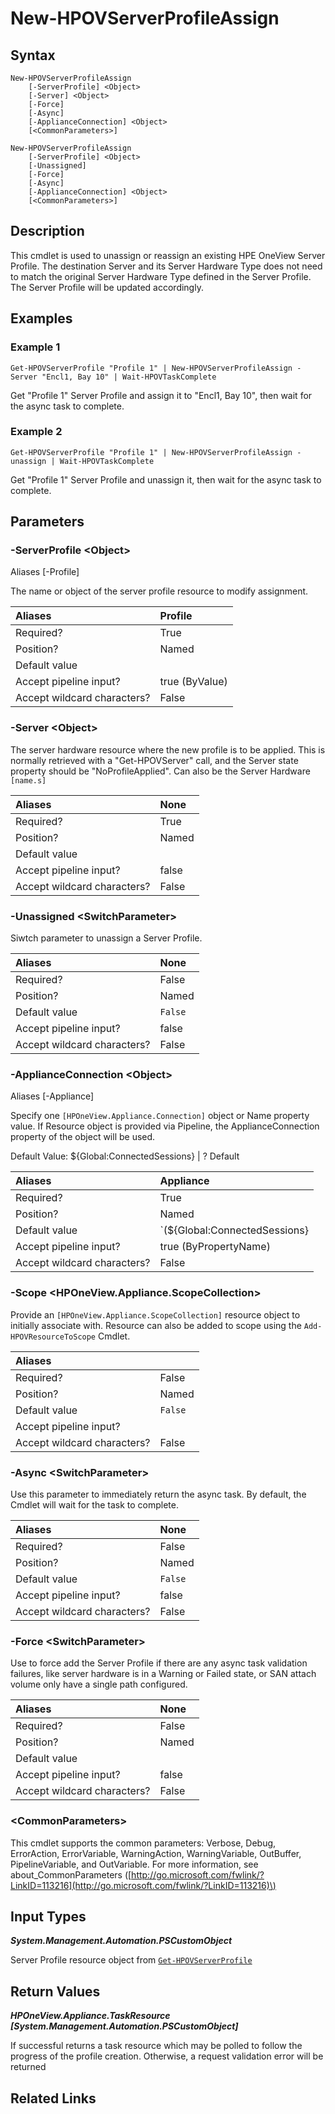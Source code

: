﻿---
description: Unassign or Reassign an existing Server Profile.
---

# New-HPOVServerProfileAssign

## Syntax

```text
New-HPOVServerProfileAssign
    [-ServerProfile] <Object>
    [-Server] <Object>
    [-Force]
    [-Async]
    [-ApplianceConnection] <Object>
    [<CommonParameters>]
```

```text
New-HPOVServerProfileAssign
    [-ServerProfile] <Object>
    [-Unassigned]
    [-Force]
    [-Async]
    [-ApplianceConnection] <Object>
    [<CommonParameters>]
```

## Description

This cmdlet is used to unassign or reassign an existing HPE OneView Server Profile.  The destination Server and its Server Hardware Type does not need to match the original Server Hardware Type defined in the Server Profile.  The Server Profile will be updated accordingly.

## Examples

###  Example 1 

```text
Get-HPOVServerProfile "Profile 1" | New-HPOVServerProfileAssign -Server "Encl1, Bay 10" | Wait-HPOVTaskComplete

```

Get "Profile 1" Server Profile and assign it to "Encl1, Bay 10", then wait for the async task to complete.

###  Example 2 

```text
Get-HPOVServerProfile "Profile 1" | New-HPOVServerProfileAssign -unassign | Wait-HPOVTaskComplete

```

Get "Profile 1" Server Profile and unassign it, then wait for the async task to complete.

## Parameters

### -ServerProfile &lt;Object&gt;

Aliases [-Profile]

The name or object of the server profile resource to modify assignment.

| Aliases | Profile |
| :--- | :--- |
| Required? | True |
| Position? | Named |
| Default value |  |
| Accept pipeline input? | true (ByValue) |
| Accept wildcard characters? | False |

### -Server &lt;Object&gt;

The server hardware resource where the new profile is to be applied.  This is normally retrieved with a "Get-HPOVServer" call, and the Server state property should be "NoProfileApplied".  Can also be the Server Hardware `[name.s]`

| Aliases | None |
| :--- | :--- |
| Required? | True |
| Position? | Named |
| Default value |  |
| Accept pipeline input? | false |
| Accept wildcard characters? | False |

### -Unassigned &lt;SwitchParameter&gt;

Siwtch parameter to unassign a Server Profile.

| Aliases | None |
| :--- | :--- |
| Required? | False |
| Position? | Named |
| Default value | `False` |
| Accept pipeline input? | false |
| Accept wildcard characters? | False |

### -ApplianceConnection &lt;Object&gt;

Aliases [-Appliance]

Specify one `[HPOneView.Appliance.Connection]` object or Name property value. If Resource object is provided via Pipeline, the ApplianceConnection property of the object will be used.

Default Value: ${Global:ConnectedSessions} | ? Default

| Aliases | Appliance |
| :--- | :--- |
| Required? | True |
| Position? | Named |
| Default value | `(${Global:ConnectedSessions} | ? Default)` |
| Accept pipeline input? | true (ByPropertyName) |
| Accept wildcard characters? | False |

### -Scope &lt;HPOneView.Appliance.ScopeCollection&gt;

Provide an `[HPOneView.Appliance.ScopeCollection]` resource object to initially associate with.  Resource can also be added to scope using the `Add-HPOVResourceToScope` Cmdlet.

| Aliases |  |
| :--- | :--- |
| Required? | False |
| Position? | Named |
| Default value | `False` |
| Accept pipeline input? |  |
| Accept wildcard characters? | False |

### -Async &lt;SwitchParameter&gt;

Use this parameter to immediately return the async task.  By default, the Cmdlet will wait for the task to complete.

| Aliases | None |
| :--- | :--- |
| Required? | False |
| Position? | Named |
| Default value | `False` |
| Accept pipeline input? | false |
| Accept wildcard characters? | False |

### -Force &lt;SwitchParameter&gt;

Use to force add the Server Profile if there are any async task validation failures, like server hardware is in a Warning or Failed state, or SAN attach volume only have a single path configured.

| Aliases | None |
| :--- | :--- |
| Required? | False |
| Position? | Named |
| Default value |  |
| Accept pipeline input? | false |
| Accept wildcard characters? | False |

### &lt;CommonParameters&gt;

This cmdlet supports the common parameters: Verbose, Debug, ErrorAction, ErrorVariable, WarningAction, WarningVariable, OutBuffer, PipelineVariable, and OutVariable. For more information, see about\_CommonParameters \([http://go.microsoft.com/fwlink/?LinkID=113216](http://go.microsoft.com/fwlink/?LinkID=113216)\)

## Input Types

_**System.Management.Automation.PSCustomObject**_

Server Profile resource object from [`Get-HPOVServerProfile`](get-hpovserverprofile.md)

## Return Values

_**HPOneView.Appliance.TaskResource [System.Management.Automation.PSCustomObject]**_

If successful returns a task resource which may be polled to follow the progress of the profile creation.  Otherwise, a request validation error will be returned

## Related Links

